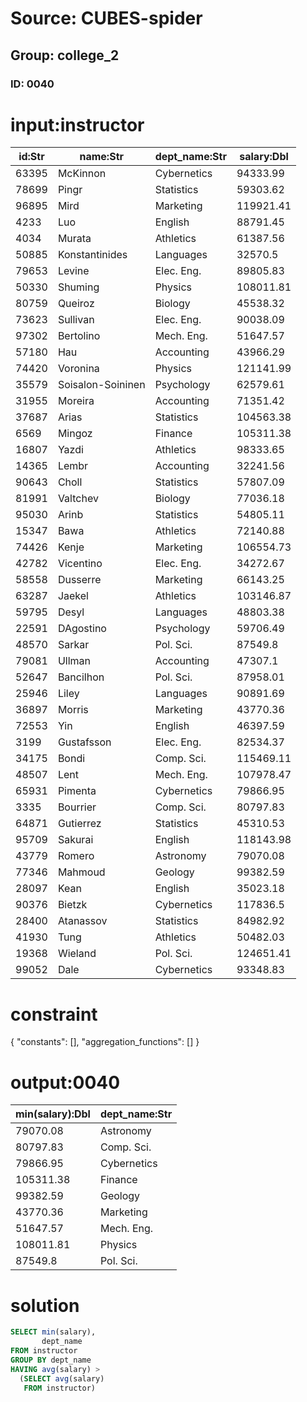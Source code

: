 # Source: CUBES-spider
## Group: college_2
### ID: 0040

# input:instructor

| id:Str | name:Str | dept_name:Str | salary:Dbl |
|---|---|---|---|
| 63395 | McKinnon | Cybernetics | 94333.99 |
| 78699 | Pingr | Statistics | 59303.62 |
| 96895 | Mird | Marketing | 119921.41 |
| 4233 | Luo | English | 88791.45 |
| 4034 | Murata | Athletics | 61387.56 |
| 50885 | Konstantinides | Languages | 32570.5 |
| 79653 | Levine | Elec. Eng. | 89805.83 |
| 50330 | Shuming | Physics | 108011.81 |
| 80759 | Queiroz | Biology | 45538.32 |
| 73623 | Sullivan | Elec. Eng. | 90038.09 |
| 97302 | Bertolino | Mech. Eng. | 51647.57 |
| 57180 | Hau | Accounting | 43966.29 |
| 74420 | Voronina | Physics | 121141.99 |
| 35579 | Soisalon-Soininen | Psychology | 62579.61 |
| 31955 | Moreira | Accounting | 71351.42 |
| 37687 | Arias | Statistics | 104563.38 |
| 6569 | Mingoz | Finance | 105311.38 |
| 16807 | Yazdi | Athletics | 98333.65 |
| 14365 | Lembr | Accounting | 32241.56 |
| 90643 | Choll | Statistics | 57807.09 |
| 81991 | Valtchev | Biology | 77036.18 |
| 95030 | Arinb | Statistics | 54805.11 |
| 15347 | Bawa | Athletics | 72140.88 |
| 74426 | Kenje | Marketing | 106554.73 |
| 42782 | Vicentino | Elec. Eng. | 34272.67 |
| 58558 | Dusserre | Marketing | 66143.25 |
| 63287 | Jaekel | Athletics | 103146.87 |
| 59795 | Desyl | Languages | 48803.38 |
| 22591 | DAgostino | Psychology | 59706.49 |
| 48570 | Sarkar | Pol. Sci. | 87549.8 |
| 79081 | Ullman  | Accounting | 47307.1 |
| 52647 | Bancilhon | Pol. Sci. | 87958.01 |
| 25946 | Liley | Languages | 90891.69 |
| 36897 | Morris | Marketing | 43770.36 |
| 72553 | Yin | English | 46397.59 |
| 3199 | Gustafsson | Elec. Eng. | 82534.37 |
| 34175 | Bondi | Comp. Sci. | 115469.11 |
| 48507 | Lent | Mech. Eng. | 107978.47 |
| 65931 | Pimenta | Cybernetics | 79866.95 |
| 3335 | Bourrier | Comp. Sci. | 80797.83 |
| 64871 | Gutierrez | Statistics | 45310.53 |
| 95709 | Sakurai | English | 118143.98 |
| 43779 | Romero | Astronomy | 79070.08 |
| 77346 | Mahmoud | Geology | 99382.59 |
| 28097 | Kean | English | 35023.18 |
| 90376 | Bietzk | Cybernetics | 117836.5 |
| 28400 | Atanassov | Statistics | 84982.92 |
| 41930 | Tung | Athletics | 50482.03 |
| 19368 | Wieland | Pol. Sci. | 124651.41 |
| 99052 | Dale | Cybernetics | 93348.83 |

# constraint

{
  "constants": [],
  "aggregation_functions": []
}

# output:0040

| min(salary):Dbl | dept_name:Str |
|---|---|
| 79070.08 | Astronomy |
| 80797.83 | Comp. Sci. |
| 79866.95 | Cybernetics |
| 105311.38 | Finance |
| 99382.59 | Geology |
| 43770.36 | Marketing |
| 51647.57 | Mech. Eng. |
| 108011.81 | Physics |
| 87549.8 | Pol. Sci. |

# solution

```sql
SELECT min(salary),
       dept_name
FROM instructor
GROUP BY dept_name
HAVING avg(salary) >
  (SELECT avg(salary)
   FROM instructor)
```
